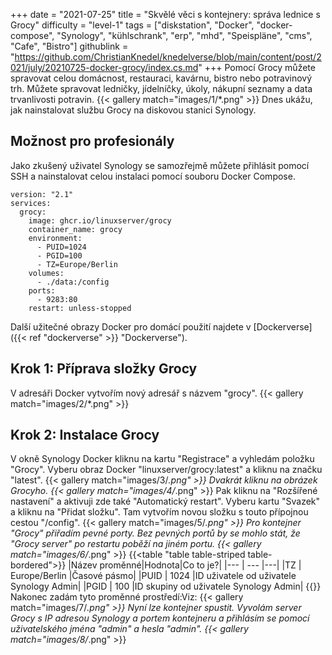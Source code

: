 +++
date = "2021-07-25"
title = "Skvělé věci s kontejnery: správa lednice s Grocy"
difficulty = "level-1"
tags = ["diskstation", "Docker", "docker-compose", "Synology", "kühlschrank", "erp", "mhd", "Speispläne", "cms", "Cafe", "Bistro"]
githublink = "https://github.com/ChristianKnedel/knedelverse/blob/main/content/post/2021/july/20210725-docker-grocy/index.cs.md"
+++
Pomocí Grocy můžete spravovat celou domácnost, restauraci, kavárnu, bistro nebo potravinový trh. Můžete spravovat ledničky, jídelníčky, úkoly, nákupní seznamy a data trvanlivosti potravin.
{{< gallery match="images/1/*.png" >}}
Dnes ukážu, jak nainstalovat službu Grocy na diskovou stanici Synology.
## Možnost pro profesionály
Jako zkušený uživatel Synology se samozřejmě můžete přihlásit pomocí SSH a nainstalovat celou instalaci pomocí souboru Docker Compose.
```
version: "2.1"
services:
  grocy:
    image: ghcr.io/linuxserver/grocy
    container_name: grocy
    environment:
      - PUID=1024
      - PGID=100
      - TZ=Europe/Berlin
    volumes:
      - ./data:/config
    ports:
      - 9283:80
    restart: unless-stopped

```
Další užitečné obrazy Docker pro domácí použití najdete v [Dockerverse]({{< ref "dockerverse" >}} "Dockerverse").
## Krok 1: Příprava složky Grocy
V adresáři Docker vytvořím nový adresář s názvem "grocy".
{{< gallery match="images/2/*.png" >}}

## Krok 2: Instalace Grocy
V okně Synology Docker kliknu na kartu "Registrace" a vyhledám položku "Grocy". Vyberu obraz Docker "linuxserver/grocy:latest" a kliknu na značku "latest".
{{< gallery match="images/3/*.png" >}}
Dvakrát kliknu na obrázek Grocyho.
{{< gallery match="images/4/*.png" >}}
Pak kliknu na "Rozšířené nastavení" a aktivuji zde také "Automatický restart". Vyberu kartu "Svazek" a kliknu na "Přidat složku". Tam vytvořím novou složku s touto přípojnou cestou "/config".
{{< gallery match="images/5/*.png" >}}
Pro kontejner "Grocy" přiřadím pevné porty. Bez pevných portů by se mohlo stát, že "Grocy server" po restartu poběží na jiném portu.
{{< gallery match="images/6/*.png" >}}
{{<table "table table-striped table-bordered">}}
|Název proměnné|Hodnota|Co to je?|
|--- | --- |---|
|TZ | Europe/Berlin |Časové pásmo|
|PUID | 1024 |ID uživatele od uživatele Synology Admin|
|PGID |	100 |ID skupiny od uživatele Synology Admin|
{{</table>}}
Nakonec zadám tyto proměnné prostředí:Viz:
{{< gallery match="images/7/*.png" >}}
Nyní lze kontejner spustit. Vyvolám server Grocy s IP adresou Synology a portem kontejneru a přihlásím se pomocí uživatelského jména "admin" a hesla "admin".
{{< gallery match="images/8/*.png" >}}
